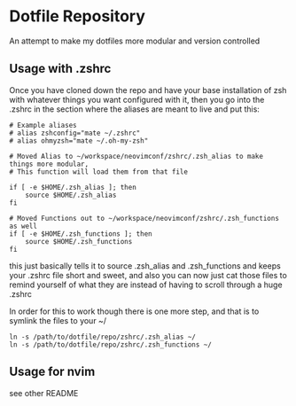 # Dotfile Repository

An attempt to make my dotfiles more modular and version controlled

## Usage with .zshrc

Once you have cloned down the repo and have your base installation of zsh with whatever things
you want configured with it, then you go into the .zshrc in the section where the aliases are
meant to live and put this: 

```
# Example aliases
# alias zshconfig="mate ~/.zshrc"
# alias ohmyzsh="mate ~/.oh-my-zsh"

# Moved Alias to ~/workspace/neovimconf/zshrc/.zsh_alias to make things more modular,
# This function will load them from that file

if [ -e $HOME/.zsh_alias ]; then
    source $HOME/.zsh_alias
fi

# Moved Functions out to ~/workspace/neovimconf/zshrc/.zsh_functions as well 
if [ -e $HOME/.zsh_functions ]; then
    source $HOME/.zsh_functions
fi

```

this just basically tells it to source .zsh_alias and .zsh_functions and keeps your .zshrc file short
and sweet, and also you can now just cat those files to remind yourself of what they are instead of 
having to scroll through a huge .zshrc

In order for this to work though there is one more step, and that is to symlink the files to your ~/

```
ln -s /path/to/dotfile/repo/zshrc/.zsh_alias ~/
ln -s /path/to/dotfile/repo/zshrc/.zsh_functions ~/
```
## Usage for nvim

see other README

